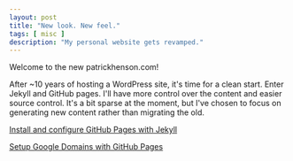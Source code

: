 ```yaml
---
layout: post
title: "New look. New feel."
tags: [ misc ]
description: "My personal website gets revamped."
---
```


Welcome to the new patrickhenson.com!

After ~10 years of hosting a WordPress site, it's time for a clean start.  Enter Jekyll and GitHub pages.  I'll have more control over the content and easier source control.  It's a bit sparse at the moment, but I've chosen to focus on generating new content rather than migrating the old.

[Install and configure GitHub Pages with Jekyll](http://www.stephaniehicks.com/githubPages_tutorial/pages/githubpages-jekyll.html)

[Setup Google Domains with GitHub Pages](http://www.curtismlarson.com/blog/2015/04/12/github-pages-google-domains/)

